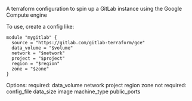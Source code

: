 A terraform configuration to spin up a GitLab instance using the Google Compute engine

To use, create a config like:
```
module "mygitlab" {
  source = "https://gitlab.com/gitlab-terraform/gce"
  data_volume = "$volume"
  network = "$network"
  project = "$project"
  region = "$region"
  zone = "$zone"
}
```

Options:
  required:
    data_volume
    network
    project
    region
    zone
  not required:
    config_file
    data_size
    image
    machine_type
    public_ports
